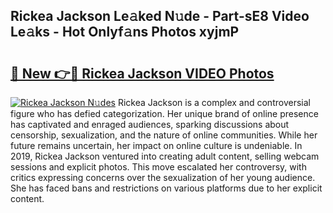 ## Rickea Jackson Le𝚊ked N𝚞de - Part-sE8 Video Le𝚊ks - Hot Onlyf𝚊ns Photos xyjmP

# <h2><a href="http://ab38694.deff.icu/?id=Rickea+Jackson">🔗 New 👉🔴 Rickea Jackson VIDEO Photos</a></h2>

[![Rickea Jackson N𝚞des](https://i.imgur.com/rIISA9y.gif)](http://ab38694.deff.icu/?id=Rickea+Jackson)
Rickea Jackson is a complex and controversial figure who has defied categorization. Her unique brand of online presence has captivated and enraged audiences, sparking discussions about censorship, sexualization, and the nature of online communities. While her future remains uncertain, her impact on online culture is undeniable. In 2019, Rickea Jackson ventured into creating adult content, selling webcam sessions and explicit photos. This move escalated her controversy, with critics expressing concerns over the sexualization of her young audience. She has faced bans and restrictions on various platforms due to her explicit content.
